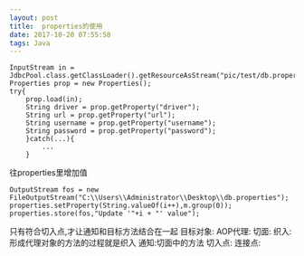 ```yaml
---
layout: post
title:  properties的使用
date: 2017-10-20 07:55:58
tags: Java
---
```

```
InputStream in = JdbcPool.class.getClassLoader().getResourceAsStream("pic/test/db.properties");
Properties prop = new Properties();
try{
    prop.load(in);
    String driver = prop.getProperty("driver");
    String url = prop.getProperty("url");
    String username = prop.getProperty("username");
    String password = prop.getProperty("password");
    }catch(...){
        ...
    }
```
往properties里增加值
```
OutputStream fos = new FileOutputStream("C:\\Users\\Administrator\\Desktop\\db.properties");
properties.setProperty(String.valueOf(i++),m.group(0));
properties.store(fos,"Update '"+i + "' value");

```

只有符合切入点,才让通知和目标方法结合在一起
目标对象:
AOP代理:
切面:
织入:形成代理对象的方法的过程就是织入
通知:切面中的方法
切入点:
连接点:
